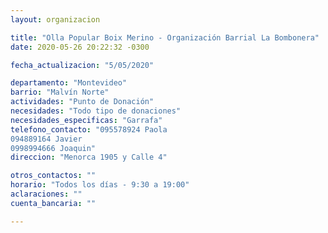 ```yaml
---
layout: organizacion

title: "Olla Popular Boix Merino - Organización Barrial La Bombonera"
date: 2020-05-26 20:22:32 -0300

fecha_actualizacion: "5/05/2020"

departamento: "Montevideo"
barrio: "Malvín Norte"
actividades: "Punto de Donación"
necesidades: "Todo tipo de donaciones"
necesidades_especificas: "Garrafa"
telefono_contacto: "095578924 Paola
094889164 Javier
0998994666 Joaquin"
direccion: "Menorca 1905 y Calle 4"

otros_contactos: ""
horario: "Todos los días - 9:30 a 19:00"
aclaraciones: ""
cuenta_bancaria: ""

---
```

